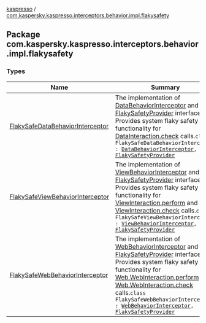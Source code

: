 [kaspresso](../index.md) / [com.kaspersky.kaspresso.interceptors.behavior.impl.flakysafety](./index.md)

## Package com.kaspersky.kaspresso.interceptors.behavior.impl.flakysafety

### Types

| Name | Summary |
|---|---|
| [FlakySafeDataBehaviorInterceptor](-flaky-safe-data-behavior-interceptor/index.md) | The implementation of [DataBehaviorInterceptor](../com.kaspersky.kaspresso.interceptors.behavior/-data-behavior-interceptor.md) and [FlakySafetyProvider](../com.kaspersky.kaspresso.flakysafety/-flaky-safety-provider/index.md) interfaces. Provides system flaky safety functionality for [DataInteraction.check](#) calls.`class FlakySafeDataBehaviorInterceptor : `[`DataBehaviorInterceptor`](../com.kaspersky.kaspresso.interceptors.behavior/-data-behavior-interceptor.md)`, `[`FlakySafetyProvider`](../com.kaspersky.kaspresso.flakysafety/-flaky-safety-provider/index.md) |
| [FlakySafeViewBehaviorInterceptor](-flaky-safe-view-behavior-interceptor/index.md) | The implementation of [ViewBehaviorInterceptor](../com.kaspersky.kaspresso.interceptors.behavior/-view-behavior-interceptor.md) and [FlakySafetyProvider](../com.kaspersky.kaspresso.flakysafety/-flaky-safety-provider/index.md) interfaces. Provides system flaky safety functionality for [ViewInteraction.perform](#) and [ViewInteraction.check](#) calls.`class FlakySafeViewBehaviorInterceptor : `[`ViewBehaviorInterceptor`](../com.kaspersky.kaspresso.interceptors.behavior/-view-behavior-interceptor.md)`, `[`FlakySafetyProvider`](../com.kaspersky.kaspresso.flakysafety/-flaky-safety-provider/index.md) |
| [FlakySafeWebBehaviorInterceptor](-flaky-safe-web-behavior-interceptor/index.md) | The implementation of [WebBehaviorInterceptor](../com.kaspersky.kaspresso.interceptors.behavior/-web-behavior-interceptor.md) and [FlakySafetyProvider](../com.kaspersky.kaspresso.flakysafety/-flaky-safety-provider/index.md) interfaces. Provides system flaky safety functionality for [Web.WebInteraction.perform](#) and [Web.WebInteraction.check](#) calls.`class FlakySafeWebBehaviorInterceptor : `[`WebBehaviorInterceptor`](../com.kaspersky.kaspresso.interceptors.behavior/-web-behavior-interceptor.md)`, `[`FlakySafetyProvider`](../com.kaspersky.kaspresso.flakysafety/-flaky-safety-provider/index.md) |
